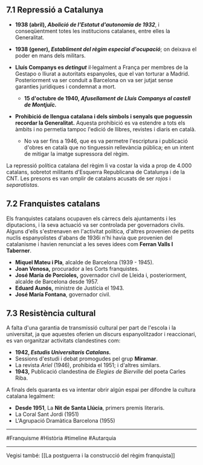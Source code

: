 ## 7.1 Repressió a Catalunya
- **1938 (abril), *Abolició de l'Estatut d'autonomia de 1932***, i conseqüentment totes les institucions catalanes, entre elles la Generalitat.
- **1938 (gener), *Establiment del règim especial d'ocupació***; on deixava el poder en mans dels militars.
- **Lluís Companys es *detingut*** il·legalment a França per membres de la Gestapo o lliurat a autoritats espanyoles, que el van torturar a Madrid. Posteriorment va ser conduit a Barcelona on va ser jutjat sense garanties jurídiques i condemnat a mort.
	- **15 d'octubre de 1940, *Afusellament de Lluís Companys al castell de Montjuïc.***

- **Prohibició de llengua catalana i dels símbols i senyals que poguessin recordar la Generalitat.**
	Aquesta prohibició es va estendre a tots els àmbits i no permetia tampoc l'edició de llibres, revistes i diaris en català.
	- No va ser fins a 1946, que es va permetre l'escriptura i publicació d'obres en català que no tinguessin rellevància pública; en un intent de mitigar la imatge supressora del règim.

La repressió política catalana del règim li va costar la vida a prop de 4.000 catalans, sobretot militants d'Esquerra Republicana de Catalunya i de la CNT. Les presons es van omplir de catalans acusats de ser *rojos* i *separatistas*.

## 7.2 Franquistes catalans
Els franquistes catalans ocupaven els càrrecs dels ajuntaments i les diputacions, i la seva actuació va ser controlada per governadors civils. Alguns d'ells s'estrenaven en l'activitat política, d'altres provenien de petits nuclis espanyolistes d'abans de 1936i n'hi havia que provenien del catalanisme i havien renunciat a les seves idees com **Ferran Valls I Taberner**.

- **Miquel Mateu i Pla**, alcalde de Barcelona (1939 - 1945).
- **Joan Venosa,** procurador a les Corts franquistes.
- **José María de Porcioles,** governador civil de Lleida i, posteriorment, alcalde de Barcelona desde 1957.
- **Eduard Aunós,** ministre de Justícia el 1943.
- **José María Fontana**, governador civil.

## 7.3 Resistència cultural
A falta d'una garantia de transmissió cultural per part de l'escola i la universitat, ja que aquestes oferien un discurs espanyolitzador i reaccionari, es van organitzar activitats clandestines com:
- **1942, *Estudis Universitaris Catalans.***
- Sessions d'estudi i debat promogudes pel grup **Miramar**.
- La revista *Ariel* (1946), prohibida el 1951; i d'altres similars.
- **1943,** Publicació clandestina de *Elegies de Bierville* del poeta Carles Riba.

A finals dels quaranta es va intentar obrir algún espai per difondre la cultura catalana legalment:
- **Desde 1951**, La **Nit de Santa Llúcia**, primers premis literaris.
- La Coral Sant Jordi (1951)
- L'Agrupació Dramàtica Barcelona (1955)
___
#Franquisme #Història #timeline #Autarquia
___
Vegisi també: [[La postguerra i la construcció del règim franquista]]